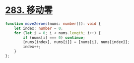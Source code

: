 # [283. 移动零](https://leetcode.cn/problems/move-zeroes/)
```typescript
function moveZeroes(nums: number[]): void {
    let index: number = 0;
    for (let i = 0; i < nums.length; i++) {
        if (nums[i] === 0) continue;
        [nums[index], nums[i]] = [nums[i], nums[index]];
        index++;
    }
};
```